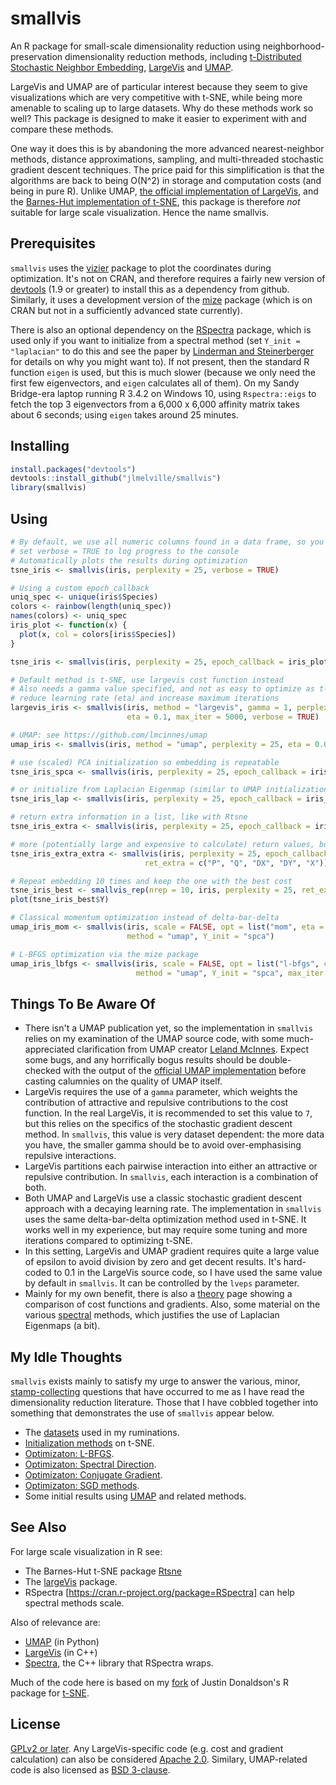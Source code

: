 # smallvis

An R package for small-scale dimensionality reduction using 
neighborhood-preservation
dimensionality reduction methods, including [t-Distributed Stochastic Neighbor Embedding](https://lvdmaaten.github.io/tsne/), 
[LargeVis](https://arxiv.org/abs/1602.00370) and 
[UMAP](https://github.com/lmcinnes/umap). 

LargeVis and UMAP are of particular interest because they seem to give 
visualizations which are very competitive with t-SNE, while being more amenable
to scaling up to large datasets. Why do these methods work so well? This package
is designed to make it easier to experiment with and compare these methods.

One way it does this is by abandoning the more advanced nearest-neighbor 
methods, distance approximations, sampling, and multi-threaded stochastic 
gradient descent techniques. The price paid for this simplification is that the 
algorithms are back to being O(N^2) in storage and computation costs (and being 
in pure R). Unlike UMAP, 
[the official implementation of LargeVis](https://github.com/lferry007/LargeVis),
and the 
[Barnes-Hut implementation of t-SNE](https://github.com/lvdmaaten/bhtsne),
this package is therefore *not* suitable for large scale visualization.
Hence the name smallvis.

## Prerequisites

`smallvis` uses the [vizier](https://github.com/jlmelville/vizier)
package to plot the coordinates during optimization. It's not on CRAN, and 
therefore requires a fairly new version of 
[devtools](https://cran.r-project.org/package=devtools) (1.9 or greater) to 
install this as a dependency from github. Similarly, it uses a development
version of the [mize](https://github.com/jlmelville/mize) package (which is
on CRAN but not in a sufficiently advanced state currently).

There is also an optional dependency on the 
[RSpectra](https://cran.r-project.org/package=RSpectra) package, which is used
only if you want to initialize from a spectral method 
(set `Y_init = "laplacian"` to do this and see the paper by 
[Linderman and Steinerberger](https://arxiv.org/abs/1706.02582) for details on
why you might want to). If not present, then the standard R function `eigen`
is used, but this is much slower (because we only need the first few eigenvectors,
and `eigen` calculates all of them). On my Sandy Bridge-era laptop running
R 3.4.2 on Windows 10, using `Rspectra::eigs` to fetch the top 3 eigenvectors 
from a 6,000 x 6,000 affinity matrix takes about 6 seconds; using `eigen` takes 
around 25 minutes.

## Installing

```R
install.packages("devtools")
devtools::install_github("jlmelville/smallvis")
library(smallvis)
```

## Using

```R
# By default, we use all numeric columns found in a data frame, so you don't need to filter out factor or strings
# set verbose = TRUE to log progress to the console
# Automatically plots the results during optimization
tsne_iris <- smallvis(iris, perplexity = 25, verbose = TRUE)

# Using a custom epoch_callback
uniq_spec <- unique(iris$Species)
colors <- rainbow(length(uniq_spec))
names(colors) <- uniq_spec
iris_plot <- function(x) {
  plot(x, col = colors[iris$Species])
}

tsne_iris <- smallvis(iris, perplexity = 25, epoch_callback = iris_plot, verbose = TRUE)

# Default method is t-SNE, use largevis cost function instead
# Also needs a gamma value specified, and not as easy to optimize as t-SNE:
# reduce learning rate (eta) and increase maximum iterations
largevis_iris <- smallvis(iris, method = "largevis", gamma = 1, perplexity = 25, epoch_callback = iris_plot, 
                          eta = 0.1, max_iter = 5000, verbose = TRUE)

# UMAP: see https://github.com/lmcinnes/umap
umap_iris <- smallvis(iris, method = "umap", perplexity = 25, eta = 0.01)

# use (scaled) PCA initialization so embedding is repeatable
tsne_iris_spca <- smallvis(iris, perplexity = 25, epoch_callback = iris_plot, Y_init = "spca")

# or initialize from Laplacian Eigenmap (similar to UMAP initialization)
tsne_iris_lap <- smallvis(iris, perplexity = 25, epoch_callback = iris_plot, Y_init = "lap")

# return extra information in a list, like with Rtsne
tsne_iris_extra <- smallvis(iris, perplexity = 25, epoch_callback = iris_plot, ret_extra = TRUE)

# more (potentially large and expensive to calculate) return values, but you have to ask for them specifically
tsne_iris_extra_extra <- smallvis(iris, perplexity = 25, epoch_callback = iris_plot,
                              ret_extra = c("P", "Q", "DX", "DY", "X"))

# Repeat embedding 10 times and keep the one with the best cost
tsne_iris_best <- smallvis_rep(nrep = 10, iris, perplexity = 25, ret_extra = TRUE)
plot(tsne_iris_best$Y)

# Classical momentum optimization instead of delta-bar-delta
umap_iris_mom <- smallvis(iris, scale = FALSE, opt = list("mom", eta = 1e-2, mu = 0.8),
                          method = "umap", Y_init = "spca")

# L-BFGS optimization via the mize package
umap_iris_lbfgs <- smallvis(iris, scale = FALSE, opt = list("l-bfgs", c1 = 1e-4, c2 = 0.9),
                            method = "umap", Y_init = "spca", max_iter = 300)
```

## Things To Be Aware Of

* There isn't a UMAP publication yet, so the implementation in `smallvis` relies
on my examination of the UMAP source code, with some much-appreciated clarification from UMAP creator
[Leland McInnes](https://github.com/lmcinnes). Expect some bugs, and any horrifically
bogus results should be double-checked with the output of the 
[official UMAP implementation](https://github.com/lmcinnes/umap) before casting calumnies
on the quality of UMAP itself.
* LargeVis requires the use of a `gamma` parameter, which weights the contribution
of attractive and repulsive contributions to the cost function. In the real LargeVis,
it is recommended to set this value to `7`, but this relies on the specifics of
the stochastic gradient descent method. In `smallvis`, this value is very 
dataset dependent: the more data you have, the smaller gamma should be to avoid
over-emphasising repulsive interactions.
* LargeVis partitions each pairwise interaction into either an attractive or repulsive
contribution. In `smallvis`, each interaction is a combination of both.
* Both UMAP and LargeVis use a classic stochastic gradient descent approach 
with a decaying learning rate. The implementation in `smallvis`
uses the same delta-bar-delta optimization method used in t-SNE. It works well
in my experience, but may require some tuning and more iterations compared to 
optimizing t-SNE.
* In this setting, LargeVis and UMAP gradient requires quite a large value of 
epsilon to avoid division by zero and get decent results. It's hard-coded to 
0.1 in the LargeVis source code, so I have used the same value by default in 
`smallvis`. It can be controlled by the `lveps` parameter.
* Mainly for my own benefit, there is also a 
[theory](https://jlmelville.github.io/smallvis/theory.html) page 
showing a comparison of cost functions and gradients. Also, some material on
the various [spectral](https://jlmelville.github.io/smallvis/spectral.html)
methods, which justifies the use of Laplacian Eigenmaps (a bit).

## My Idle Thoughts

`smallvis` exists mainly to satisfy my urge to answer the various, minor, 
[stamp-collecting](https://quoteinvestigator.com/2015/05/08/stamp/) questions 
that have occurred to me as I have read the dimensionality reduction literature. 
Those that I have cobbled together into something that demonstrates the use of
`smallvis` appear below.

* The [datasets](https://jlmelville.github.io/smallvis/datasets.html) used in my ruminations.
* [Initialization methods](https://jlmelville.github.io/smallvis/init.html)
on t-SNE.
* [Optimizaton: L-BFGS](https://jlmelville.github.io/smallvis/opt.html).
* [Optimizaton: Spectral Direction](https://jlmelville.github.io/smallvis/specd.html).
* [Optimizaton: Conjugate Gradient](https://jlmelville.github.io/smallvis/cg.html).
* [Optimizaton: SGD methods](https://jlmelville.github.io/smallvis/sgd.html).
* Some initial results using [UMAP](https://jlmelville.github.io/smallvis/umap.html)
and related methods.

## See Also

For large scale visualization in R see:

* The Barnes-Hut t-SNE package [Rtsne](https://cran.r-project.org/package=Rtsne)
* The [largeVis](https://cran.r-project.org/package=largeVis) package.
* RSpectra [https://cran.r-project.org/package=RSpectra] can help spectral methods
scale.

Also of relevance are:

* [UMAP](https://github.com/lmcinnes/umap) (in Python)
* [LargeVis](https://github.com/lferry007/LargeVis) (in C++)
* [Spectra](http://spectralib.org/), the C++ library that RSpectra wraps.

Much of the code here is based on my [fork](https://github.com/jlmelville/rtsne) 
of Justin Donaldson's R package for [t-SNE](https://cran.r-project.org/package=tsne).

## License

[GPLv2 or later](https://www.gnu.org/licenses/gpl-2.0.txt). Any 
LargeVis-specific code (e.g. cost and gradient calculation) can also be 
considered [Apache 2.0](https://www.apache.org/licenses/LICENSE-2.0).
Similary, UMAP-related code is also licensed as 
[BSD 3-clause](https://opensource.org/licenses/BSD-3-Clause).
